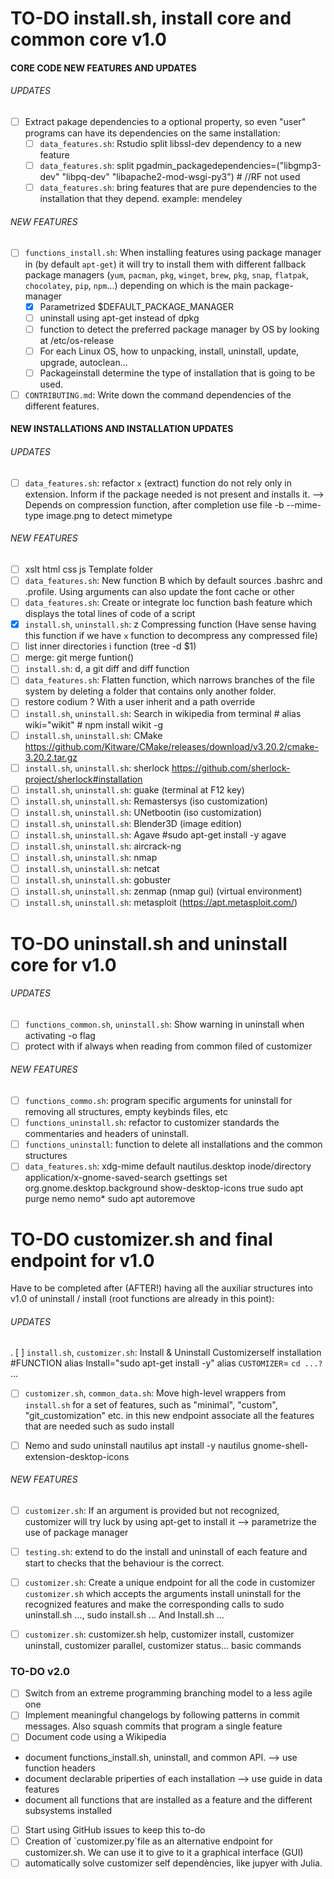 # TO-DO install.sh, install core and common core v1.0

#### CORE CODE NEW FEATURES AND UPDATES

###### UPDATES
- [ ] Extract pakage dependencies to a optional property, so even "user" programs can have its dependencies on the same installation:
  * [ ] `data_features.sh`: Rstudio split libssl-dev dependency to a new feature
  * [ ] `data_features.sh`: split pgadmin_packagedependencies=("libgmp3-dev" "libpq-dev" "libapache2-mod-wsgi-py3")  # //RF not used
  * [ ] `data_features.sh`: bring features that are pure dependencies to the installation that they depend. example: mendeley  
###### NEW FEATURES
- [ ] `functions_install.sh`: When installing features using package manager in  (by default `apt-get`) it will try to install them with different fallback package managers (`yum`, `pacman`, `pkg`, `winget`, `brew`, `pkg`, `snap`, `flatpak`, `chocolatey`, `pip`, `npm`...) depending on which is the main package-manager
  * [x] Parametrized $DEFAULT_PACKAGE_MANAGER
  * [ ] uninstall using apt-get instead of dpkg
  * [ ] function to detect the preferred package manager by OS by looking at /etc/os-release
  * [ ] For each Linux OS, how to unpacking, install, uninstall, update, upgrade, autoclean...
  * [ ] Packageinstall determine the type of installation that is going to be used.
- [ ] `CONTRIBUTING.md`: Write down the command dependencies of the different features. 

#### NEW INSTALLATIONS AND INSTALLATION UPDATES

###### UPDATES
- [ ] `data_features.sh`: refactor `x` (extract) function do not rely only in extension. Inform if the package needed is not present and installs it. --> Depends on compression function, after completion use file -b --mime-type image.png to detect mimetype

###### NEW FEATURES
- [ ] xslt html css js Template folder
- [ ] `data_features.sh`: New function B which by default sources .bashrc and .profile. Using arguments can also update the font cache or other
- [ ] `data_features.sh`: Create or integrate loc function bash feature which displays the total lines of code of a script
- [x] `install.sh`, `uninstall.sh`: z Compressing function (Have sense having this function if we have `x` function to decompress any compressed file)
- [ ]  list inner directories i function (tree -d $1)
- [ ] merge: git merge funtion()
- [ ] `install.sh`: d, a git diff and diff function
- [ ] `data_features.sh`: Flatten function, which narrows branches of the file system by deleting a folder that contains only another folder.
- [ ] restore codium ? With a user inherit and a path override
- [ ] `install.sh`, `uninstall.sh`: Search in wikipedia from terminal # alias wiki="wikit" # npm install wikit -g
- [ ] `install.sh`, `uninstall.sh`: CMake https://github.com/Kitware/CMake/releases/download/v3.20.2/cmake-3.20.2.tar.gz
- [ ] `install.sh`, `uninstall.sh`: sherlock https://github.com/sherlock-project/sherlock#installation
- [ ] `install.sh`, `uninstall.sh`: guake (terminal at F12 key)
- [ ] `install.sh`, `uninstall.sh`: Remastersys (iso customization)
- [ ] `install.sh`, `uninstall.sh`: UNetbootin (iso customization)
- [ ] `install.sh`, `uninstall.sh`: Blender3D (image edition)
- [ ] `install.sh`, `uninstall.sh`: Agave #sudo apt-get install -y agave 
- [ ] `install.sh`, `uninstall.sh`: aircrack-ng
- [ ] `install.sh`, `uninstall.sh`: nmap
- [ ] `install.sh`, `uninstall.sh`: netcat
- [ ] `install.sh`, `uninstall.sh`: gobuster
- [ ] `install.sh`, `uninstall.sh`: zenmap (nmap gui) (virtual environment)
- [ ] `install.sh`, `uninstall.sh`: metasploit (https://apt.metasploit.com/)

# TO-DO uninstall.sh and uninstall core for v1.0

###### UPDATES
- [ ] `functions_common.sh`, `uninstall.sh`: Show warning in uninstall when activating -o flag
- [ ] protect with if always when reading from common filed of customizer
###### NEW FEATURES
- [ ] `functions_commo.sh`: program specific arguments for uninstall for removing all structures, empty keybinds files, etc
- [ ] `functions_uninstall.sh`: refactor to customizer standards the commentaries and headers of uninstall.
- [ ] `functions_uninstall`: function to delete all installations and the common structures
- [ ] `data_features.sh`: xdg-mime default nautilus.desktop inode/directory application/x-gnome-saved-search
gsettings set org.gnome.desktop.background show-desktop-icons true
sudo apt purge nemo nemo*
sudo apt autoremove  

# TO-DO customizer.sh and final endpoint for v1.0
Have to be completed after (AFTER!) having all the auxiliar structures into v1.0 of uninstall / install (root functions are already in this point):


###### UPDATES
. [ ] `install.sh`, `customizer.sh`: Install & Uninstall Customizerself installation #FUNCTION alias Install="sudo apt-get install -y" alias `CUSTOMIZER`= `cd ...?` ...
- [ ] `customizer.sh`, `common_data.sh`: Move high-level wrappers from `install.sh` for a set of features, such as "minimal", "custom", "git_customization" etc. in this new endpoint associate all the features that are needed such as sudo install 
- [ ]  Nemo and sudo uninstall nautilus   apt install -y nautilus gnome-shell-extension-desktop-icons


###### NEW FEATURES
- [ ] `customizer.sh`: If an argument is provided but not recognized, customizer will try luck by using apt-get to install it --> parametrize the use of package manager
- [ ] `testing.sh`: extend to do the install and uninstall of each feature and start to checks that the behaviour is the correct.
- [ ] `customizer.sh`: Create a unique endpoint for all the code in customizer `customizer.sh` which accepts the arguments install uninstall for the recognized features and make the corresponding calls to sudo uninstall.sh ..., sudo install.sh ... And Install.sh ...
- [ ] `customizer.sh`: customizer.sh help, customizer install, customizer uninstall, customizer parallel, customizer status... basic commands


### TO-DO v2.0
- [ ] Switch from an extreme programming branching model to a less agile one
- [ ] Implement meaningful changelogs by following patterns in commit messages. Also squash commits that program a single feature
- [ ] Document code using a Wikipedia
- document functions_install.sh, uninstall, and common API. --> use function headers
- document declarable priperties of each installation --> use guide in data features
- document all functions that are installed as a feature and the different subsystems installed

- [ ] Start using GitHub issues to keep this to-do
- [ ] Creation of \`customizer.py\`file as an alternative endpoint for customizer.sh. We can use it to give to it a graphical interface (GUI)
- [ ] automatically solve customizer self dependències, like jupyer with Julia.
